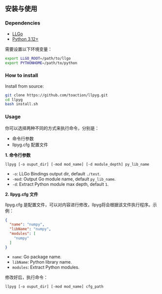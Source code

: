 ## 安装与使用

### Dependencies

- [LLGo](https://github.com/goplus/llgo)
- [Python 3.12+](https://www.python.org/)

需要设置以下环境变量：
```bash
export LLGO_ROOT=/path/to/llgo
export PYTHONHOME=/path/to/python
```
### How to install
Install from source:
```bash
git clone https://github.com/toaction/llpyg.git
cd llpyg
bash install.sh
```

### Usage
你可以选择两种不同的方式来执行命令，分别是：
- 命令行参数
- llpyg.cfg 配置文件

**1. 命令行参数**

```bash
llpyg [-o ouput_dir] [-mod mod_name] [-d module_depth] py_lib_name
```

- `-o`: LLGo Bindings output dir, default `./test`.
- `-mod`: Output Go module name, default `py_lib_name`.
- `-d`: Extract Python module max depth, default `1`.

**2. llpyg.cfg 文件**

llpyg.cfg 是配置文件，可以对内容进行修改，llpyg将会根据该文件执行程序。示例：

```json
{
  "name": "numpy",
  "libName": "numpy",
  "modules": [
    "numpy"
  ]
}
```

- `name`: Go package name.
- `libName`: Python library name.
- `modules`: Extract Python modules.

修改好后，执行命令：
```bash
llpyg [-o ouput_dir] [-mod mod_name] cfg_path
```